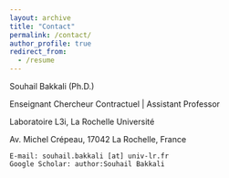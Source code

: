 ```yaml
---
layout: archive
title: "Contact"
permalink: /contact/
author_profile: true
redirect_from:
  - /resume
---
```


Souhail Bakkali (Ph.D.)

Enseignant Chercheur Contractuel | Assistant Professor

Laboratoire L3i, La Rochelle Université

Av. Michel Crépeau, 17042 La Rochelle, France

    E-mail: souhail.bakkali [at] univ-lr.fr
    Google Scholar: author:Souhail Bakkali